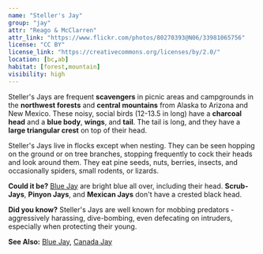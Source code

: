 ```yaml
---
name: "Steller's Jay"
group: "jay"
attr: "Reago & McClarren"
attr_link: "https://www.flickr.com/photos/80270393@N06/33981065756"
license: "CC BY"
license_link: "https://creativecommons.org/licenses/by/2.0/"
location: [bc,ab]
habitat: [forest,mountain]
visibility: high
---
```

Steller's Jays are frequent **scavengers** in picnic areas and campgrounds in the **northwest forests** and **central mountains** from Alaska to Arizona and New Mexico. These noisy, social birds (12-13.5 in long) have a **charcoal head** and a **blue body**, **wings**, and **tail**. The tail is long, and they have a **large triangular crest** on top of their head.

Steller's Jays live in flocks except when nesting. They can be seen hopping on the ground or on tree branches, stopping frequently to cock their heads and look around them. They eat pine seeds, nuts, berries, insects, and occasionally spiders, small rodents, or lizards.

**Could it be?** [Blue Jay](/birds/blujay/) are bright blue all over, including their head. **Scrub-Jays**, **Pinyon Jays**, and **Mexican Jays** don't have a crested black head.

**Did you know?** Steller's Jays are well known for mobbing predators - aggressively harassing, dive-bombing, even defecating on intruders, especially when protecting their young.

<!-- generated, do not edit -->
**See Also:**
[Blue Jay](/birds/blujay/),
[Canada Jay](/birds/canjay/)
